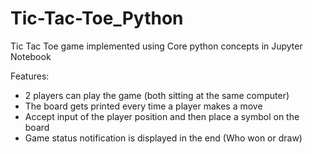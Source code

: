 # Tic-Tac-Toe_Python
Tic Tac Toe game implemented using Core python concepts in Jupyter Notebook

Features:

* 2 players can play the game (both sitting at the same computer)
* The board gets printed every time a player makes a move
* Accept input of the player position and then place a symbol on the board
* Game status notification is displayed in the end (Who won or draw)
